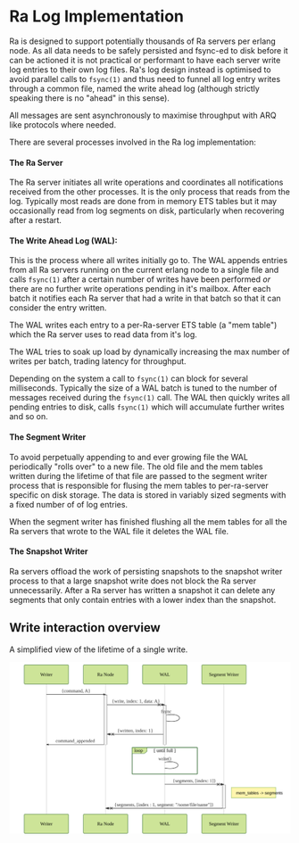 # Ra Log Implementation

Ra is designed to support potentially thousands of Ra servers per erlang node.
As all data needs to be safely persisted and fsync-ed to disk before it can be
actioned it is not practical or performant to have each server write log entries
to their own log files. Ra's log design instead is optimised to avoid
parallel calls to `fsync(1)` and thus need to funnel all log entry writes
through a common file, named the write ahead log
(although strictly speaking there is
no "ahead" in this sense).

All messages are sent asynchronously to maximise throughput with ARQ like
protocols where needed.


There are several processes involved in the Ra log implementation:

#### The Ra Server

The Ra server initiates all write operations and coordinates all notifications
received from the other processes. It is the only process that reads from
the log. Typically most reads are done from in memory ETS tables but it may
occasionally read from log segments on disk, particularly when recovering
after a restart.

#### The Write Ahead Log (WAL):

This is the process where all writes initially go to.
The WAL appends entries from all
Ra servers running on the current erlang node to a single file and calls `fsync(1)`
after a certain number of writes have been performed _or_ there are no further
write operations pending in it's mailbox.
After each batch it notifies each Ra server that had a write in
that batch so that it can consider the entry written.

The WAL writes each entry to a per-Ra-server ETS table (a "mem table") which
the Ra server uses to read data from it's log.

The WAL tries to soak up load by dynamically increasing the max number of
writes per batch, trading latency for throughput.

Depending on the system a call to `fsync(1)` can block for several milliseconds.
Typically the size of a WAL batch is tuned to the number of messages received
during the `fsync(1)` call. The WAL then quickly writes all pending entries to
disk, calls `fsync(1)` which will accumulate further writes and so on.

#### The Segment Writer

To avoid perpetually appending to and ever growing file the WAL periodically
"rolls over" to a new file. The old file and the mem tables written during
the lifetime of that file are passed to the segment writer process that is
responsible for flusing the mem tables to per-ra-server specific on disk
storage. The data is stored in variably sized segments with a fixed number of
of log entries.

When the segment writer has finished flushing all the mem tables for all the
Ra servers that wrote to the WAL file it deletes the WAL file.

#### The Snapshot Writer

Ra servers offload the work of persisting snapshots to the snapshot writer
process to that a large snapshot write does not block the Ra server
unnecessarily. After a Ra server has written a snapshot it can delete any
segments that only contain entries with a lower index than the snapshot.


## Write interaction overview

A simplified view of the lifetime of a single write.


![blah](log_write.svg)



